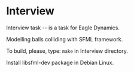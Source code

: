 # Interview
Interview task -- is a task for Eagle Dynamics.

Modelling balls colliding with SFML framework.

To build, please, type: ```make``` in Interview directory.

Install libsfml-dev package in Debian Linux.